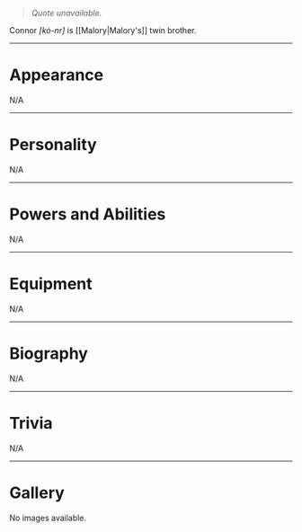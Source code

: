 > *Quote unavailable.*


Connor *\[kȯ-nr\]* is [[Malory|Malory's]] twin brother.
***
# Appearance
N/A
***
# Personality
N/A
***
# Powers and Abilities
N/A
***
# Equipment
N/A
***
# Biography
N/A
***
# Trivia
N/A

***
# Gallery
No images available.